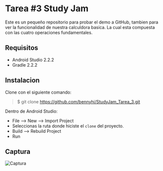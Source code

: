
Tarea #3 Study Jam
=======
Este es un pequeño repositorio para probar el  demo  a GitHub, tambien para ver  la funcionalidad
 de nuestra calculdora basica.
 La cual esta compuesta con las  cuatro operaciones fundamentales.

 Requisitos
 ---
 * Android Studio 2.2.2
 * Gradle 2.2.2

 Instalacion
  ---
  Clone con  el siguiente comando:
  > $ git clone https://github.com/bennyhi/StudyJam_Tarea_3.git


Dentro de Android Studio:

* File --> New --> Import Project 
* Seleccionas la ruta donde hiciste el `clone` del proyecto.
* Build --> Rebuild Project
* Run 

Captura
---------
![Captura](/img/gif111.gif)




